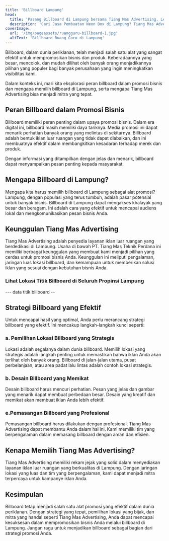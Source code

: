 ```yaml
---
title: 'Billboard Lampung'
head:
  title: 'Pasang Billboard di Lampung bersama Tiang Mas Advertising, Lebih Mudah, Praktis dan Cepat'
  description: 'Cari Jasa Pembuatan Neon Box di Lampung? Tiang Mas Advertising hadir untuk solusi iklan terbaik Anda. Menarik, berkualitas, dan terjangkau'
coverImage:
  url: '/img/pageassets/ruangguru-billboard-1.jpg'
  altText: 'Billboard Ruang Guru di Lampung'
---
```

Billboard, dalam dunia periklanan, telah menjadi salah satu alat yang sangat efektif untuk mempromosikan bisnis dan produk. Keberadaannya yang besar, mencolok, dan mudah dilihat oleh banyak orang menjadikannya pilihan yang populer bagi banyak perusahaan yang ingin meningkatkan visibilitas kami. 

Dalam konteks ini, mari kita eksplorasi peran billboard dalam promosi bisnis dan mengapa memilih billboard di Lampung, serta mengapa Tiang Mas Advertising bisa menjadi mitra yang tepat.

## Peran Billboard dalam Promosi Bisnis

Billboard memiliki peran penting dalam upaya promosi bisnis. Dalam era digital ini, billboard masih memiliki daya tariknya. Media promosi ini dapat menarik perhatian banyak orang yang melintas di sekitarnya. Billboard adalah bentuk iklan luar ruangan yang tidak dapat diabaikan, dan ini membuatnya efektif dalam membangkitkan kesadaran terhadap merek dan produk. 

Dengan informasi yang ditampilkan dengan jelas dan menarik, billboard dapat menyampaikan pesan penting kepada masyarakat.

## Mengapa Billboard di Lampung?

Mengapa kita harus memilih billboard di Lampung sebagai alat promosi? Lampung, dengan populasi yang terus tumbuh, adalah pasar potensial untuk banyak bisnis. Billboard di Lampung dapat mengakses khalayak yang besar dan beragam. Ini adalah cara yang efektif untuk mencapai audiens lokal dan mengkomunikasikan pesan bisnis Anda.

## Keunggulan Tiang Mas Advertising

Tiang Mas Advertising adalah penyedia layanan iklan luar ruangan yang berdedikasi di Lampung. Usaha di bawah PT. Tiang Mas Teknik Perdana ini memiliki berbagai keunggulan yang membuat kami menjadi pilihan yang cerdas untuk promosi bisnis Anda. Keunggulan ini meliputi pengalaman, jaringan luas lokasi billboard, dan kemampuan untuk memberikan solusi iklan yang sesuai dengan kebutuhan bisnis Anda.

### Lihat Lokasi Titik Billboard di Seluruh Propinsi Lampung

--- data titik billboard --

## Strategi Billboard yang Efektif

Untuk mencapai hasil yang optimal, Anda perlu merancang strategi billboard yang efektif. Ini mencakup langkah-langkah kunci seperti:

### a. Pemilihan Lokasi Billboard yang Strategis

Lokasi adalah segalanya dalam dunia billboard. Memilih lokasi yang strategis adalah langkah penting untuk memastikan bahwa iklan Anda akan terlihat oleh banyak orang. Billboard di jalan-jalan utama, pusat perbelanjaan, atau area padat lalu lintas adalah contoh lokasi strategis.

### b. Desain Billboard yang Memikat

Desain billboard harus mencuri perhatian. Pesan yang jelas dan gambar yang menarik dapat membuat perbedaan besar. Desain yang kreatif dan memikat akan membuat iklan Anda lebih efektif.

### e.Pemasangan Billboard yang Profesional

Pemasangan billboard harus dilakukan dengan profesional. Tiang Mas Advertising dapat membantu Anda dalam hal ini. Kami memiliki tim yang berpengalaman dalam memasang billboard dengan aman dan efisien.

## Kenapa Memilih Tiang Mas Advertising?

Tiang Mas Advertising memiliki rekam jejak yang solid dalam menyediakan layanan iklan luar ruangan yang berkualitas di Lampung. Dengan jaringan lokasi yang luas dan tim yang berpengalaman, kami dapat menjadi mitra terpercaya untuk kampanye iklan Anda.

## Kesimpulan

Billboard tetap menjadi salah satu alat promosi yang efektif dalam dunia periklanan. Dengan strategi yang tepat, pemilihan lokasi yang bijak, dan mitra yang handal seperti Tiang Mas Advertising, Anda dapat mencapai kesuksesan dalam mempromosikan bisnis Anda melalui billboard di Lampung. Jangan ragu untuk menjadikan billboard sebagai bagian dari strategi promosi Anda.